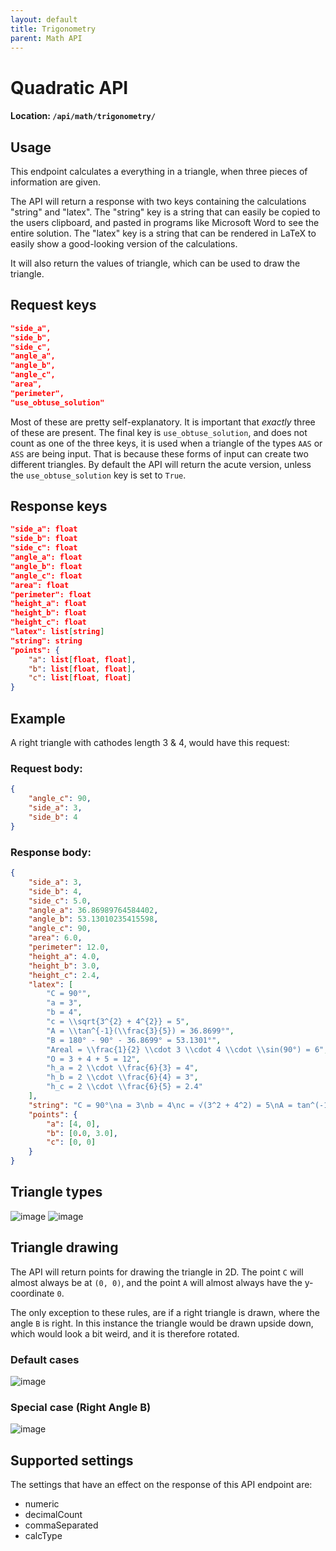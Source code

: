 ```yaml
---
layout: default
title: Trigonometry
parent: Math API
---
```


# Quadratic API
#### Location: `/api/math/trigonometry/`

## Usage
This endpoint calculates a everything in a triangle, when three pieces of information are given.

The API will return a response with two keys containing the calculations "string" and "latex".
The "string" key is a string that can easily be copied to the users clipboard, and pasted in programs like Microsoft Word to see the entire solution.
The "latex" key is a string that can be rendered in LaTeX to easily show a good-looking version of the calculations.

It will also return the values of triangle, which can be used to draw the triangle.


## Request keys

```json
"side_a",
"side_b",
"side_c",
"angle_a",
"angle_b",
"angle_c",
"area",
"perimeter",
"use_obtuse_solution"
```

Most of these are pretty self-explanatory. It is important that _exactly_ three of these are present.
The final key is `use_obtuse_solution`, and does not count as one of the three keys, it is used when a triangle of the types `AAS` or `ASS` are being input.
That is because these forms of input can create two different triangles.
By default the API will return the acute version, unless the `use_obtuse_solution` key is set to `True`.

## Response keys
```json
"side_a": float
"side_b": float
"side_c": float
"angle_a": float
"angle_b": float
"angle_c": float
"area": float
"perimeter": float
"height_a": float
"height_b": float
"height_c": float
"latex": list[string]
"string": string
"points": {
    "a": list[float, float],
    "b": list[float, float],
    "c": list[float, float]
}
```


## Example
A right triangle with cathodes length 3 & 4, would have this request:


### Request body:

```json
{
    "angle_c": 90,
    "side_a": 3,
    "side_b": 4
}
```

### Response body:

```json
{
    "side_a": 3,
    "side_b": 4,
    "side_c": 5.0,
    "angle_a": 36.86989764584402,
    "angle_b": 53.13010235415598,
    "angle_c": 90,
    "area": 6.0,
    "perimeter": 12.0,
    "height_a": 4.0,
    "height_b": 3.0,
    "height_c": 2.4,
    "latex": [
        "C = 90°",
        "a = 3",
        "b = 4",
        "c = \\sqrt{3^{2} + 4^{2}} = 5",
        "A = \\tan^{-1}(\\frac{3}{5}) = 36.8699°",
        "B = 180° - 90° - 36.8699° = 53.1301°",
        "Areal = \\frac{1}{2} \\cdot 3 \\cdot 4 \\cdot \\sin(90°) = 6",
        "O = 3 + 4 + 5 = 12",
        "h_a = 2 \\cdot \\frac{6}{3} = 4",
        "h_b = 2 \\cdot \\frac{6}{4} = 3",
        "h_c = 2 \\cdot \\frac{6}{5} = 2.4"
    ],
    "string": "C = 90°\na = 3\nb = 4\nc = √(3^2 + 4^2) = 5\nA = tan^(-1) (3/5) = 36.8699°\nB = 180° - 90° - 36.8699° = 53.1301°\nAreal = 1/2 * 3 * 4 * sin(90°) = 6\nO = 3 + 4 + 5 = 12\nh_a = 2 * 6/3 = 4\nh_b = 2 * 6/4 = 3\nh_c = 2 * 6/5 = 2.4",
    "points": {
        "a": [4, 0],
        "b": [0.0, 3.0],
        "c": [0, 0]
    }
}
```

## Triangle types

![image](https://github.com/Zymat-dk/ZymatDocs/assets/32793938/59daf874-dbf8-40f9-bb58-310c564e1749)
![image](https://github.com/Zymat-dk/ZymatDocs/assets/32793938/7cb2ca3f-e969-4eb6-bb85-183f1ffab37f)


## Triangle drawing
The API will return points for drawing the triangle in 2D.
The point `C` will almost always be at `(0, 0)`, and the point `A` will almost always have the y-coordinate `0`.

The only exception to these rules, are if a right triangle is drawn, where the angle `B` is right.
In this instance the triangle would be drawn upside down, which would look a bit weird, and it is therefore rotated.

### Default cases

![image](https://github.com/Zymat-dk/ZymatDocs/assets/32793938/1fa3d392-afd1-4139-9bf7-c351e4158801)


### Special case (Right Angle B)

![image](https://github.com/Zymat-dk/ZymatDocs/assets/32793938/6fc13d79-6f11-4ebf-b880-1e6e7452a8ac)


## Supported settings
The settings that have an effect on the response of this API endpoint are:
* numeric
* decimalCount
* commaSeparated
* calcType

